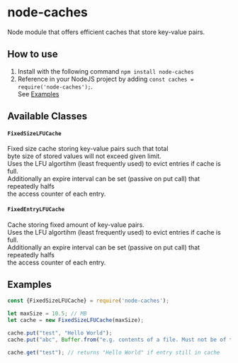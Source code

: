 # node-caches
Node module that offers efficient caches that store key-value pairs.

## How to use
1. Install with the following command `npm install node-caches`  
2. Reference in your NodeJS project by adding `const caches = require('node-caches');`.  
See [Examples](#examples)

## Available Classes
#### `FixedSizeLFUCache`
Fixed size cache storing key-value pairs such that total  
byte size of stored values will not exceed given limit.  
Uses the LFU algortihm (least frequently used) to evict entries if cache is full.  
Additionally an expire interval can be set (passive on put call) that repeatedly halfs  
the access counter of each entry.  

#### `FixedEntryLFUCache`
Cache storing fixed amount of key-value pairs.  
Uses the LFU algortihm (least frequently used) to evict entries if cache is full.  
Additionally an expire interval can be set (passive on put call) that repeatedly halfs  
the access counter of each entry.  


## Examples
```javascript
const {FixedSizeLFUCache} = require('node-caches');

let maxSize = 10.5; // MB
let cache = new FixedSizeLFUCache(maxSize);

cache.put("test", "Hello World");
cache.put("abc", Buffer.from("e.g. contents of a file. Must not be of type string"));

cache.get("test"); // returns "Hello World" if entry still in cache
```
